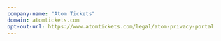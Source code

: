 ```yaml
---
company-name: "Atom Tickets"
domain: atomtickets.com
opt-out-url: https://www.atomtickets.com/legal/atom-privacy-portal
---
```





